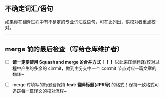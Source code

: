 <!---翻译 PR 提交模板--->

<!--
提交前请做最后的检查
PR 的标题请保持如下格式: 'feat：翻译后的标题' 
分支 cimmit 信息是否正确？
文件内容格式是否符合正确？
-->

## 不确定词汇/语句

如果你在翻译过程中有不确定的专业词汇或语句，可在此列出，供校对者重点校对。

----

## merge 前的最后检查（写给仓库维护者）

- [ ]  **请一定要使用 Squash and merge 的合并方式！！！** 以此来压缩翻译/校对过程中产生的多余的 cimmit，做到主分支中一个 commit 节点对应一篇文章的翻译~

- [ ] merge 时填写的标题请保持 **feat: 翻译标题(#PR号)** 的格式！保持一致格式可追踪每一篇译文的校对流程~
